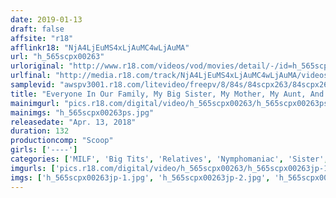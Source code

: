 ```yaml
---
date: 2019-01-13
draft: false
affsite: "r18"
afflinkr18: "NjA4LjEuMS4xLjAuMC4wLjAuMA"
url: "h_565scpx00263"
urloriginal: "http://www.r18.com/videos/vod/movies/detail/-/id=h_565scpx00263"
urlfinal: "http://media.r18.com/track/NjA4LjEuMS4xLjAuMC4wLjAuMA/videos/vod/movies/detail/-/id=h_565scpx00263"
samplevid: "awspv3001.r18.com/litevideo/freepv/8/84s/84scpx263/84scpx263_dmb_w.mp4"
title: "Everyone In Our Family, My Big Sister, My Mother, My Aunt, And I, Are All Ultra Orgasmic Sex-Crazed Maniacs! And Ultimately, We Started Fucking Each Other! No Matter How Many Times We Cum, The Fucking Never Stops! Incest? Who The Fuck Cares! A Perverted Family's Ultra Heavyweight Infinite Creampies Fuck Fest!"
mainimgurl: "pics.r18.com/digital/video/h_565scpx00263/h_565scpx00263ps.jpg"
mainimgs: "h_565scpx00263ps.jpg"
releasedate: "Apr. 13, 2018"
duration: 132
productioncomp: "Scoop"
girls: ['----']
categories: ['MILF', 'Big Tits', 'Relatives', 'Nymphomaniac', 'Sister', 'Creampie', 'Masturbation', 'Hi-Def']
imgurls: ['pics.r18.com/digital/video/h_565scpx00263/h_565scpx00263jp-1.jpg', 'pics.r18.com/digital/video/h_565scpx00263/h_565scpx00263jp-2.jpg', 'pics.r18.com/digital/video/h_565scpx00263/h_565scpx00263jp-3.jpg', 'pics.r18.com/digital/video/h_565scpx00263/h_565scpx00263jp-4.jpg', 'pics.r18.com/digital/video/h_565scpx00263/h_565scpx00263jp-5.jpg', 'pics.r18.com/digital/video/h_565scpx00263/h_565scpx00263jp-6.jpg', 'pics.r18.com/digital/video/h_565scpx00263/h_565scpx00263jp-7.jpg', 'pics.r18.com/digital/video/h_565scpx00263/h_565scpx00263jp-8.jpg', 'pics.r18.com/digital/video/h_565scpx00263/h_565scpx00263jp-9.jpg', 'pics.r18.com/digital/video/h_565scpx00263/h_565scpx00263jp-10.jpg', 'pics.r18.com/digital/video/h_565scpx00263/h_565scpx00263jp-11.jpg', 'pics.r18.com/digital/video/h_565scpx00263/h_565scpx00263jp-12.jpg', 'pics.r18.com/digital/video/h_565scpx00263/h_565scpx00263jp-13.jpg', 'pics.r18.com/digital/video/h_565scpx00263/h_565scpx00263jp-14.jpg', 'pics.r18.com/digital/video/h_565scpx00263/h_565scpx00263jp-15.jpg', 'pics.r18.com/digital/video/h_565scpx00263/h_565scpx00263jp-16.jpg', 'pics.r18.com/digital/video/h_565scpx00263/h_565scpx00263jp-17.jpg', 'pics.r18.com/digital/video/h_565scpx00263/h_565scpx00263jp-18.jpg', 'pics.r18.com/digital/video/h_565scpx00263/h_565scpx00263jp-19.jpg', 'pics.r18.com/digital/video/h_565scpx00263/h_565scpx00263jp-20.jpg']
imgs: ['h_565scpx00263jp-1.jpg', 'h_565scpx00263jp-2.jpg', 'h_565scpx00263jp-3.jpg', 'h_565scpx00263jp-4.jpg', 'h_565scpx00263jp-5.jpg', 'h_565scpx00263jp-6.jpg', 'h_565scpx00263jp-7.jpg', 'h_565scpx00263jp-8.jpg', 'h_565scpx00263jp-9.jpg', 'h_565scpx00263jp-10.jpg', 'h_565scpx00263jp-11.jpg', 'h_565scpx00263jp-12.jpg', 'h_565scpx00263jp-13.jpg', 'h_565scpx00263jp-14.jpg', 'h_565scpx00263jp-15.jpg', 'h_565scpx00263jp-16.jpg', 'h_565scpx00263jp-17.jpg', 'h_565scpx00263jp-18.jpg', 'h_565scpx00263jp-19.jpg', 'h_565scpx00263jp-20.jpg']
---
```

